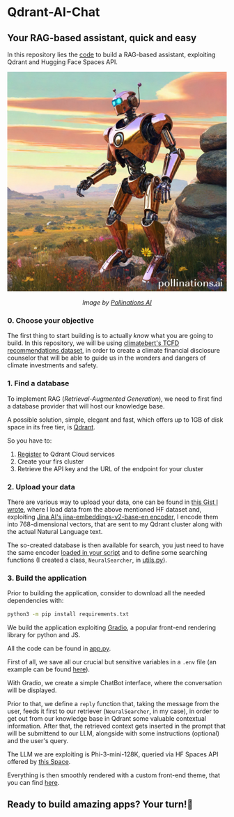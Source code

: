 # Qdrant-AI-Chat

## Your RAG-based assistant, quick and easy

In this repository lies the [code](./app.py) to build a RAG-based assistant, exploiting Qdrant and Hugging Face Spaces API.

<div align="center">
	<a href="https://huggingface.co/spaces/as-cle-bert/tcfd_counselor"><img src="./imgs/consulting_robot.jpg"></a>	
	<p><i>Image by <a href="https://pollinations.ai/">Pollinations AI</a></i></p>
</div>

### 0. Choose your objective

The first thing to start building is to actually _know_ what you are going to build. In this repository, we will be using [climatebert's TCFD recommendations dataset](https://huggingface.co/datasets/climatebert/tcfd_recommendations), in order to create a climate financial disclosure counselor that will be able to guide us in the wonders and dangers of climate investments and safety.

### 1. Find a database

To implement RAG (*Retrieval-Augmented Generation*), we need to first find a database provider that will host our knowledge base.

A possible solution, simple, elegant and fast, which offers up to 1GB of disk space in its free tier, is [Qdrant](https://qdrant.tech).

So you have to:

1. [Register](https://qdrant.tech/pricing/) to Qdrant Cloud services
2. Create your firs cluster
3. Retrieve the API key and the URL of the endpoint for your cluster

### 2. Upload your data

There are various way to upload your data, one can be found in [this Gist I wrote](https://gist.github.com/AstraBert/ff4bff338d4346718ae6c2d77ea2d71f), where I load data from the above mentioned HF dataset and, exploiting [Jina AI's jina-embeddings-v2-base-en encoder](https://huggingface.co/jinaai/jina-embeddings-v2-base-en), I encode them into 768-dimensional vectors, that are sent to my Qdrant cluster along with the actual Natural Language text.

The so-created database is then available for search, you just need to have the same encoder [loaded in your script](./load_encoder.py) and to define some searching functions (I created a class, `NeuralSearcher`, in [utils.py](./utils.py)).

### 3. Build the application
Prior to building the application, consider to download all the needed dependencies with:

```bash
python3 -m pip install requirements.txt
```

We build the application exploiting [Gradio](https://gradio.app), a popular front-end rendering library for python and JS. 

All the code can be found in [app.py](./app.py).

First of all, we save all our crucial but sensitive variables in a `.env` file (an example can be found [here](./.env.example)).

With Gradio, we create a simple ChatBot interface, where the conversation will be displayed. 

Prior to that, we define a `reply` function that, taking the message from the user, feeds it first to our retriever (`NeuralSearcher`, in my case), in order to get out from our knowledge base in Qdrant some valuable contextual information. After that, the retrieved context gets inserted in the prompt that will be submittend to our LLM, alongside with some instructions (optional) and the user's query.

The LLM we are exploiting is Phi-3-mini-128K, queried via HF Spaces API offered by [this Space](https://huggingface.co/spaces/eswardivi/Phi-3-mini-128k-instruct).

Everything is then smoothly rendered with a custom front-end theme, that you can find [here](https://huggingface.co/spaces/JohnSmith9982/small_and_pretty).

## Ready to build amazing apps? Your turn!🚀
